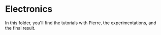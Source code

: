 # Electronics

In this folder, you'll find the tutorials with Pierre, the experimentations, and the final result.